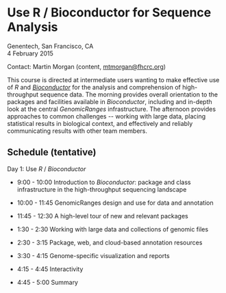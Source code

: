 Use R / Bioconductor for Sequence Analysis
==========================================

Genentech, San Francisco, CA<br />
4 February 2015

Contact: Martin Morgan (content,
[mtmorgan@fhcrc.org](mailto:mtmorgan@fhcrc.org))

This course is directed at intermediate users wanting to make
effective use of _R_ and _[Bioconductor](http://bioconductor.org)_ for
the analysis and comprehension of high-throughput sequence data. The
morning provides overall orientation to the packages and facilities
available in _Bioconductor_, including and in-depth look at the
central _GenomicRanges_ infrastructure. The afternoon provides
approaches to common challenges -- working with large data, placing
statistical results in biological context, and effectively and
reliably communicating results with other team members.


Schedule (tentative)
--------------------

Day 1: Use _R_ / _Bioconductor_

- 9:00 - 10:00 Introduction to _Bioconductor_: package and class
  infrastructure in the high-throughput sequencing landscape
- 10:00 - 11:45 GenomicRanges design and use for data and annotation
- 11:45 - 12:30 A high-level tour of new and relevant packages

- 1:30 - 2:30 Working with large data and collections of genomic files
- 2:30 - 3:15 Package, web, and cloud-based annotation resources
- 3:30 - 4:15 Genome-specific visualization and reports
- 4:15 - 4:45 Interactivity
- 4:45 - 5:00 Summary
